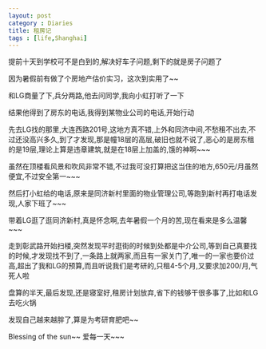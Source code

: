 ```yaml
---
layout: post
category : Diaries
title: 租房记
tags : [life,Shanghai]
---
```



提前十天到学校可不是白到的,解决好车子问题,剩下的就是房子问题了
 
因为暑假前有做了个房地产估价实习，这次到实用了~~
 
和LG商量了下,兵分两路,他去问同学,我向小虹打听了一下
 
结果他得到了房东的电话,我得到某物业公司的电话,开始行动
 
先去LG找的那里,大连西路201号,这地方真不错,上外和同济中间,不愁租不出去,不过还没高兴多久,到了才发现,那是幢18层的高层,破旧也就不说了,恶心的是房东租的是19层,理论上算是违章建筑,就是在18层上加盖的,饿的神啊~~~
 
虽然在顶楼看风景和吹风非常不错,不过我可没打算把这当住的地方,650元/月虽然便宜,不过安全第一~~~
 
然后打小虹给的电话,原来是同济新村里面的物业管理公司,等跑到新村再打电话发现,人家下班了~~~
 
带着LG逛了逛同济新村,真是怀念啊,去年暑假一个月的苦,现在看来是多么温馨~~~
 
走到彰武路开始扫楼,突然发现平时逛街的时候到处都是中介公司,等到自己真要找的时候,才发现找不到了,一条路上就两家,而且有一家关门了,唯一的一家也要价过高,超出了我和LG的预算,而且听说我们是考研的,只租4-5个月,又要求加200/月,气死人啦
 
盘算的半天,最后发现,还是寝室好,租房计划放弃,省下的钱够干很多事了,比如和LG去吃火锅
 
发现自己越来越胖了,算是为考研育肥吧~~
 
Blessing of the sun~~ 爱每一天~~~
